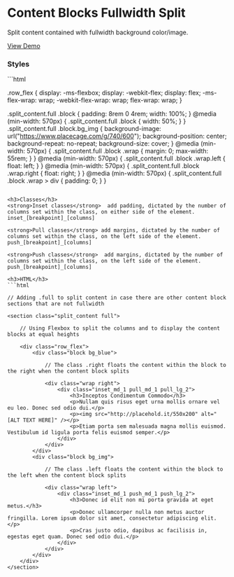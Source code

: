 # Content Blocks Fullwidth Split
Split content contained with fullwidth background color/image. 

<a href="http://biz4riz.com/development/github-projects/content-blocks-fullwidth-split/">View Demo</a>

<h3>Styles</h3>
```html

.row_flex {
  display: -ms-flexbox;
  display: -webkit-flex;
  display: flex;
  -ms-flex-wrap: wrap;
  -webkit-flex-wrap: wrap;
  flex-wrap: wrap;
}

.split_content.full .block {
  padding: 8rem 0 4rem;
  width: 100%;
}
@media (min-width: 570px) {
  .split_content.full .block {
    width: 50%;
  }
}
.split_content.full .block.bg_img {
  background-image: url("https://www.placecage.com/g/740/600");
  background-position: center;
  background-repeat: no-repeat;
  background-size: cover;
}
@media (min-width: 570px) {
  .split_content.full .block .wrap {
    margin: 0;
    max-width: 55rem;
  }
}
@media (min-width: 570px) {
  .split_content.full .block .wrap.left {
    float: left;
  }
}
@media (min-width: 570px) {
  .split_content.full .block .wrap.right {
    float: right;
  }
}
@media (min-width: 570px) {
  .split_content.full .block .wrap > div {
    padding: 0;
  }
}
```

<h3>Classes</h3>
<strong>Inset classes</strong>  add padding, dictated by the number of columns set within the class, on either side of the element. 
inset_[breakpoint]_[columns]

<strong>Pull classes</strong> add margins, dictated by the number of columns set within the class, on the left side of the element. 
push_[breakpoint]_[columns]

<strong>Push classes</strong>  add margins, dictated by the number of columns set within the class, on the left side of the element. 
push_[breakpoint]_[columns]

<h3>HTML</h3>
```html

// Adding .full to split content in case there are other content block sections that are not fullwidth

<section class="split_content full">	

	// Using Flexbox to split the columns and to display the content blocks at equal heights	
	
	<div class="row_flex">
		<div class="block bg_blue">
		
			// The class .right floats the content within the block to the right when the content block splits
		
			<div class="wrap right">
				<div class="inset_md_1 pull_md_1 pull_lg_2">
					<h3>Inceptos Condimentum Commodo</h3>
					<p>Nullam quis risus eget urna mollis ornare vel eu leo. Donec sed odio dui.</p>
					<p><img src="http://placehold.it/550x200" alt="[ALT TEXT HERE]" /></p>
					<p>Etiam porta sem malesuada magna mollis euismod. Vestibulum id ligula porta felis euismod semper.</p>
				</div>
			</div>
		</div>
		<div class="block bg_img">
		
			// The class .left floats the content within the block to the left when the content block splits
			
			<div class="wrap left">
				<div class="inset_md_1 push_md_1 push_lg_2">
					<h3>Donec id elit non mi porta gravida at eget metus.</h3>
					<p>Donec ullamcorper nulla non metus auctor fringilla. Lorem ipsum dolor sit amet, consectetur adipiscing elit.</p>
					<p>Cras justo odio, dapibus ac facilisis in, egestas eget quam. Donec sed odio dui.</p>
				</div>
			</div>
		</div>
	</div>
</section>
```
